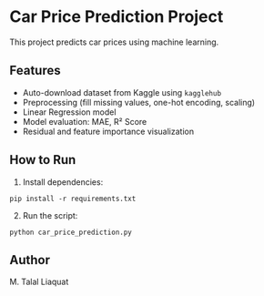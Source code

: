 # Car Price Prediction Project

This project predicts car prices using machine learning.

## Features
- Auto-download dataset from Kaggle using `kagglehub`
- Preprocessing (fill missing values, one-hot encoding, scaling)
- Linear Regression model
- Model evaluation: MAE, R² Score
- Residual and feature importance visualization

## How to Run
1. Install dependencies:
```
pip install -r requirements.txt
```
2. Run the script:
```
python car_price_prediction.py
```

## Author
M. Talal Liaquat
